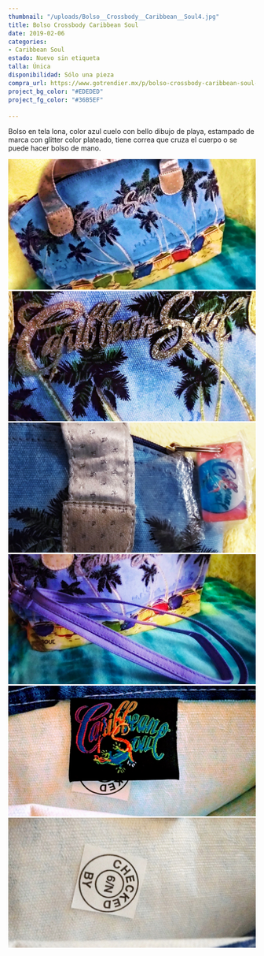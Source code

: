 ```yaml
---
thumbnail: "/uploads/Bolso__Crossbody__Caribbean__Soul4.jpg"
title: Bolso Crossbody Caribbean Soul
date: 2019-02-06
categories:
- Caribbean Soul
estado: Nuevo sin etiqueta
talla: Única
disponibilidad: Sólo una pieza
compra_url: https://www.gotrendier.mx/p/bolso-crossbody-caribbean-soul-3179171
project_bg_color: "#EDEDED"
project_fg_color: "#36B5EF"

---
```

Bolso en tela lona, color azul cuelo con bello dibujo de playa, estampado de marca con glitter color plateado, tiene correa que cruza el cuerpo o se puede hacer bolso de mano.

![](/uploads/Bolso__Crossbody__Caribbean__Soul1.jpg)
![](/uploads/Bolso__Crossbody__Caribbean__Soul2.jpg)
![](/uploads/Bolso__Crossbody__Caribbean__Soul3.jpg)
![](/uploads/Bolso__Crossbody__Caribbean__Soul4.jpg)
![](/uploads/Bolso__Crossbody__Caribbean__Soul5.jpg)
![](/uploads/Bolso__Crossbody__Caribbean__Soul6.jpg)